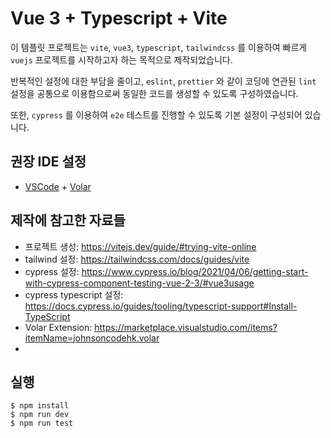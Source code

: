# Vue 3 + Typescript + Vite

이 템플릿 프로젝트는 `vite`, `vue3`, `typescript`, `tailwindcss` 를 이용하여 빠르게 `vuejs` 프로젝트를 시작하고자 하는 목적으로 제작되었습니다.

반복적인 설정에 대한 부담을 줄이고, `eslint`, `prettier` 와 같이 코딩에 연관된 `lint` 설정을 공통으로 이용함으로써 동일한 코드를 생성할 수 있도록 구성하였습니다.

또한, `cypress` 를 이용하여 `e2e` 테스트를 진행할 수 있도록 기본 설정이 구성되어 있습니다.

## 권장 IDE 설정

- [VSCode](https://code.visualstudio.com/) + [Volar](https://marketplace.visualstudio.com/items?itemName=johnsoncodehk.volar)

## 제작에 참고한 자료들

- 프로젝트 생성: https://vitejs.dev/guide/#trying-vite-online
- tailwind 설정: https://tailwindcss.com/docs/guides/vite
- cypress 설정: https://www.cypress.io/blog/2021/04/06/getting-start-with-cypress-component-testing-vue-2-3/#vue3usage
- cypress typescript 설정: https://docs.cypress.io/guides/tooling/typescript-support#Install-TypeScript
- Volar Extension: https://marketplace.visualstudio.com/items?itemName=johnsoncodehk.volar
-

## 실행

```shell
$ npm install
$ npm run dev
$ npm run test
```
